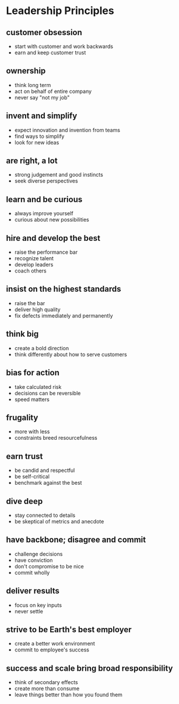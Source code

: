 # Leadership Principles

## customer obsession

- start with customer and work backwards
- earn and keep customer trust

## ownership

- think long term
- act on behalf of entire company
- never say "not my job"

## invent and simplify

- expect innovation and invention from teams
- find ways to simplify
- look for new ideas

## are right, a lot

- strong judgement and good instincts
- seek diverse perspectives

## learn and be curious

- always improve yourself
- curious about new possibilities

## hire and develop the best

- raise the performance bar
- recognize talent
- develop leaders
- coach others

## insist on the highest standards

- raise the bar
- deliver high quality
- fix defects immediately and permanently

## think big

- create a bold direction
- think differently about how to serve customers

## bias for action

- take calculated risk
- decisions can be reversible
- speed matters

## frugality

- more with less
- constraints breed resourcefulness

## earn trust

- be candid and respectful
- be self-critical
- benchmark against the best

## dive deep

- stay connected to details
- be skeptical of metrics and anecdote

## have backbone; disagree and commit

- challenge decisions
- have conviction
- don't compromise to be nice
- commit wholly

## deliver results

- focus on key inputs
- never settle

## strive to be Earth's best employer

- create a better work environment
- commit to employee's success

## success and scale bring broad responsibility

- think of secondary effects
- create more than consume
- leave things better than how you found them